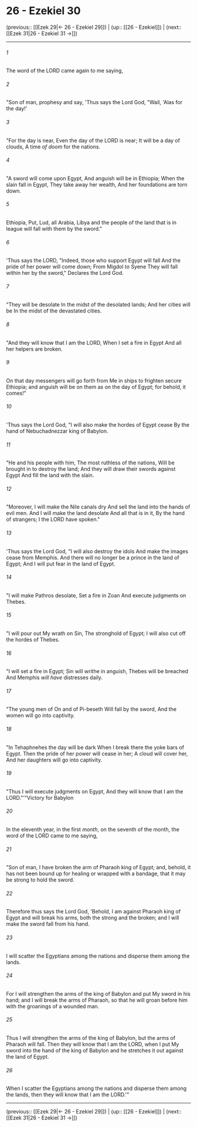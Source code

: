 # 26 - Ezekiel 30

(previous:: [[Ezek 29|← 26 - Ezekiel 29]]) | (up:: [[26 - Ezekiel]]) | (next:: [[Ezek 31|26 - Ezekiel 31 →]])

***


###### 1 
The word of the LORD came again to me saying, 

###### 2 
"Son of man, prophesy and say, 'Thus says the Lord God, "Wail, 'Alas for the day!' 

###### 3 
"For the day is near, Even the day of the LORD is near; It will be a day of clouds, A time _of doom_ for the nations. 

###### 4 
"A sword will come upon Egypt, And anguish will be in Ethiopia; When the slain fall in Egypt, They take away her wealth, And her foundations are torn down. 

###### 5 
Ethiopia, Put, Lud, all Arabia, Libya and the people of the land that is in league will fall with them by the sword." 

###### 6 
'Thus says the LORD, "Indeed, those who support Egypt will fall And the pride of her power will come down; From Migdol _to_ Syene They will fall within her by the sword," Declares the Lord God. 

###### 7 
"They will be desolate In the midst of the desolated lands; And her cities will be In the midst of the devastated cities. 

###### 8 
"And they will know that I am the LORD, When I set a fire in Egypt And all her helpers are broken. 

###### 9 
On that day messengers will go forth from Me in ships to frighten secure Ethiopia; and anguish will be on them as on the day of Egypt; for behold, it comes!" 

###### 10 
'Thus says the Lord God, "I will also make the hordes of Egypt cease By the hand of Nebuchadnezzar king of Babylon. 

###### 11 
"He and his people with him, The most ruthless of the nations, Will be brought in to destroy the land; And they will draw their swords against Egypt And fill the land with the slain. 

###### 12 
"Moreover, I will make the Nile canals dry And sell the land into the hands of evil men. And I will make the land desolate And all that is in it, By the hand of strangers; I the LORD have spoken." 

###### 13 
'Thus says the Lord God, "I will also destroy the idols And make the images cease from Memphis. And there will no longer be a prince in the land of Egypt; And I will put fear in the land of Egypt. 

###### 14 
"I will make Pathros desolate, Set a fire in Zoan And execute judgments on Thebes. 

###### 15 
"I will pour out My wrath on Sin, The stronghold of Egypt; I will also cut off the hordes of Thebes. 

###### 16 
"I will set a fire in Egypt; Sin will writhe in anguish, Thebes will be breached And Memphis _will have_ distresses daily. 

###### 17 
"The young men of On and of Pi-beseth Will fall by the sword, And the women will go into captivity. 

###### 18 
"In Tehaphnehes the day will be dark When I break there the yoke bars of Egypt. Then the pride of her power will cease in her; A cloud will cover her, And her daughters will go into captivity. 

###### 19 
"Thus I will execute judgments on Egypt, And they will know that I am the LORD."'"Victory for Babylon 

###### 20 
In the eleventh year, in the first _month_, on the seventh of the month, the word of the LORD came to me saying, 

###### 21 
"Son of man, I have broken the arm of Pharaoh king of Egypt; and, behold, it has not been bound up for healing or wrapped with a bandage, that it may be strong to hold the sword. 

###### 22 
Therefore thus says the Lord God, 'Behold, I am against Pharaoh king of Egypt and will break his arms, both the strong and the broken; and I will make the sword fall from his hand. 

###### 23 
I will scatter the Egyptians among the nations and disperse them among the lands. 

###### 24 
For I will strengthen the arms of the king of Babylon and put My sword in his hand; and I will break the arms of Pharaoh, so that he will groan before him with the groanings of a wounded man. 

###### 25 
Thus I will strengthen the arms of the king of Babylon, but the arms of Pharaoh will fall. Then they will know that I am the LORD, when I put My sword into the hand of the king of Babylon and he stretches it out against the land of Egypt. 

###### 26 
When I scatter the Egyptians among the nations and disperse them among the lands, then they will know that I am the LORD.'"

***

(previous:: [[Ezek 29|← 26 - Ezekiel 29]]) | (up:: [[26 - Ezekiel]]) | (next:: [[Ezek 31|26 - Ezekiel 31 →]])

